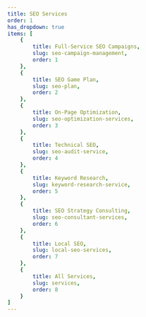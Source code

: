 ```yaml
---
title: SEO Services
order: 1
has_dropdown: true
items: [
    {
        title: Full-Service SEO Campaigns,
        slug: seo-campaign-management,
        order: 1
    },
    {
        title: SEO Game Plan,
        slug: seo-plan,
        order: 2
    },
    {
        title: On-Page Optimization,
        slug: seo-optimization-services,
        order: 3
    },
    {
        title: Technical SEO,
        slug: seo-audit-service,
        order: 4
    },
    {
        title: Keyword Research,
        slug: keyword-research-service,
        order: 5
    },
    {
        title: SEO Strategy Consulting,
        slug: seo-consultant-services,
        order: 6
    },
    {
        title: Local SEO,
        slug: local-seo-services,
        order: 7
    },
    {
        title: All Services,
        slug: services,
        order: 8
    }
]
---
```


